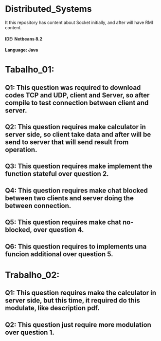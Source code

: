 # Distributed_Systems
It this repository has content about Socket initially, and after will have RMI content.
#### IDE: Netbeans 8.2
#### Language: Java
# Tabalho_01:
## Q1: This question was required to download codes TCP and UDP, client and Server, so after compile to test connection between client and server.
## Q2: This question requires make calculator in server side, so client take data and after will be send to server that will send result from operation.
## Q3: This question requires make implement the function stateful over question 2.
## Q4: This question requires make chat blocked between two clients and server doing the between connection.
## Q5: This question requires make chat no-blocked, over question 4.
## Q6: This question requires to implements una funcion additional over question 5. 
# Trabalho_02:
## Q1: This question requires make the calculator in server side, but this time, it required do this modulate, like description pdf.
## Q2: This question just require more modulation over question 1.
